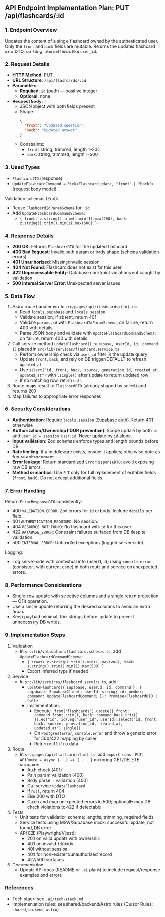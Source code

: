 ## API Endpoint Implementation Plan: PUT /api/flashcards/:id

### 1. Endpoint Overview
Updates the content of a single flashcard owned by the authenticated user. Only the `front` and `back` fields are mutable. Returns the updated flashcard as a DTO, omitting internal fields like `user_id`.

### 2. Request Details
- **HTTP Method**: PUT
- **URL Structure**: `/api/flashcards/:id`
- **Parameters**:
  - **Required**: `id` (path) — positive integer
  - **Optional**: none
- **Request Body**:
  - JSON object with both fields present
  - Shape:
    ```json
    {
      "front": "Updated question",
      "back": "Updated answer"
    }
    ```
  - Constraints:
    - `front`: string, trimmed, length 1–200
    - `back`: string, trimmed, length 1–500

### 3. Used Types
- `FlashcardDTO` (response)
- `UpdateFlashcardCommand = Pick<FlashcardUpdate, "front" | "back">` (request body model)

Validation schemas (Zod):
- Reuse `FlashcardIdParamSchema` for `:id`
- Add `UpdateFlashcardCommandSchema`:
  - `{ front: z.string().trim().min(1).max(200), back: z.string().trim().min(1).max(500) }`

### 4. Response Details
- **200 OK**: Returns `FlashcardDTO` for the updated flashcard
- **400 Bad Request**: Invalid path param or body shape (schema validation errors)
- **401 Unauthorized**: Missing/invalid session
- **404 Not Found**: Flashcard does not exist for this user
- **422 Unprocessable Entity**: Database constraint violations not caught by validation
- **500 Internal Server Error**: Unexpected server issues

### 5. Data Flow
1. Astro route handler `PUT` in `src/pages/api/flashcards/[id].ts`:
   - Read `locals.supabase` and `locals.session`
   - Validate session; if absent, return 401
   - Validate `params.id` with `FlashcardIdParamSchema`; on failure, return 400 with details
   - Parse JSON body and validate with `UpdateFlashcardCommandSchema`; on failure, return 400 with details
2. Call service method `updateFlashcard({ supabase, userId, id, command })` placed in `src/lib/services/flashcard.service.ts`
   - Perform ownership check via `user_id` filter in the update query
   - Update `front`, `back`, and rely on DB trigger/DEFAULT to refresh `updated_at`
   - Use `select("id, front, back, source, generation_id, created_at, updated_at")` with `.single()` after update to return updated row
   - If no matching row, return `null`
3. Route maps result to `FlashcardDTO` (already shaped by select) and returns 200
4. Map failures to appropriate error responses

### 6. Security Considerations
- **Authentication**: Require `locals.session` (Supabase auth). Return 401 otherwise.
- **Authorization/Ownership (IDOR prevention)**: Scope update by both `id` and `user_id = session.user.id`. Never update by `id` alone.
- **Input validation**: Zod schemas enforce types and length bounds before DB.
- **Rate limiting**: If a middleware exists, ensure it applies; otherwise note as future enhancement.
- **Error leakage**: Return standardized `ErrorResponseDTO`; avoid exposing raw DB errors.
- **Method semantics**: Use `PUT` only for full replacement of editable fields (`front`, `back`). Do not accept additional fields.

### 7. Error Handling
Return `ErrorResponseDTO` consistently:
- 400 `VALIDATION_ERROR`: Zod errors for `id` or body. Include `details` per field.
- 401 `AUTHENTICATION_REQUIRED`: No session.
- 404 `RESOURCE_NOT_FOUND`: No flashcard with `id` for this user.
- 422 `DATABASE_ERROR`: Constraint failures surfaced from DB despite validation.
- 500 `INTERNAL_ERROR`: Unhandled exceptions (logged server-side).

Logging:
- Log server-side with contextual info (userId, id) using `console.error` (consistent with current code) in both route and service on unexpected errors.

### 8. Performance Considerations
- Single-row update with selective columns and a single return projection — O(1) operation.
- Use a single update returning the desired columns to avoid an extra fetch.
- Keep payload minimal; trim strings before update to prevent unnecessary DB writes.

### 9. Implementation Steps
1. Validation
   - In `src/lib/validation/flashcard.schemas.ts`, add `UpdateFlashcardCommandSchema`:
     - `{ front: z.string().trim().min(1).max(200), back: z.string().trim().min(1).max(500) }`
     - Export inferred type if needed.
2. Service
   - In `src/lib/services/flashcard.service.ts`, add:
     - `updateFlashcard({ supabase, userId, id, command }: { supabase: SupabaseClient; userId: string; id: number; command: UpdateFlashcardCommand; }): Promise<FlashcardDTO | null>`
     - Implementation:
       - Execute `.from("flashcards").update({ front: command.front.trim(), back: command.back.trim() }).eq("id", id).eq("user_id", userId).select("id, front, back, source, generation_id, created_at, updated_at").single()`
       - On `PostgrestError`, `console.error` and throw a generic error for 500/422 mapping by caller
       - Return `null` if no data
3. Route
   - In `src/pages/api/flashcards/[id].ts`, add `export const PUT: APIRoute = async (...) => { ... }` mirroring GET/DELETE structure:
     - Auth check (401)
     - Path param validation (400)
     - Body parse + validation (400)
     - Call service `updateFlashcard`
     - If `null`, return 404
     - Else 200 with DTO
     - Catch and map unexpected errors to 500; optionally map DB check violations to 422 if detectable
4. Tests
   - Unit tests for validation schema: lengths, trimming, required fields
   - Service tests using MSW/Supabase mock: successful update, not found, DB error
   - API E2E (Playwright/Vitest):
     - 200 on valid update with ownership
     - 400 on invalid `id`/body
     - 401 without session
     - 404 for non-existent/unauthorized record
     - 422/500 surfaces
5. Documentation
   - Update API docs (README or `.ai` plans) to include request/response examples and errors

### References
- Tech stack: see `.ai/tech-stack.md`
- Implementation rules: see shared/backend/Astro rules (Cursor Rules: `shared`, `backend`, `astro`)


